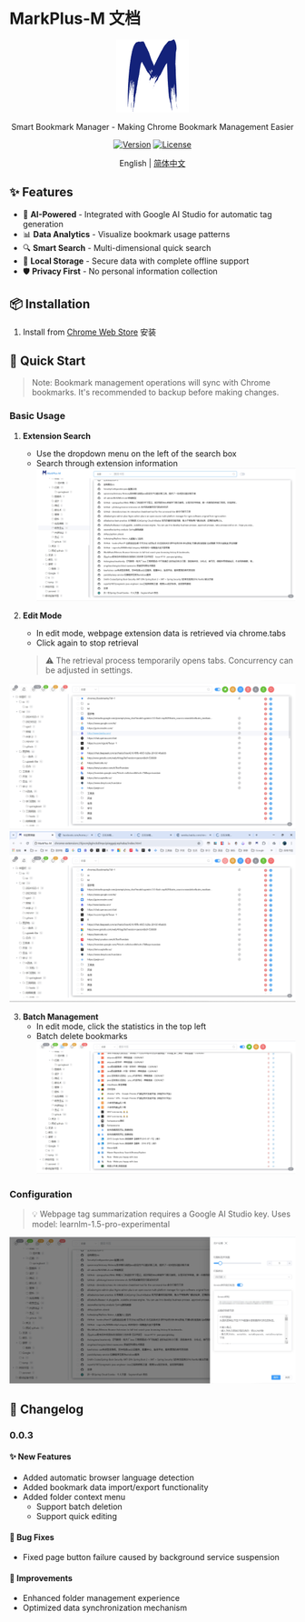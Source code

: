 # MarkPlus-M 文档

<div align="center">

![MarkPlus-M Logo](src/assets/icons/icon128.png)

Smart Bookmark Manager - Making Chrome Bookmark Management Easier


[![Version](https://img.shields.io/badge/version-0.0.3-blue.svg)](https://github.com/your-repo/MarkPlus-M/releases)
[![License](https://img.shields.io/badge/license-MIT-green.svg)](LICENSE)

English | [简体中文](../README.md)

</div>

## ✨ Features

- 🤖 **AI-Powered** - Integrated with Google AI Studio for automatic tag generation
- 📊 **Data Analytics** - Visualize bookmark usage patterns
- 🔍 **Smart Search** - Multi-dimensional quick search
- 💾 **Local Storage** - Secure data with complete offline support
- 🛡️ **Privacy First** - No personal information collection

## 📦 Installation

1. Install from [Chrome Web Store](https://chromewebstore.google.com/detail/markplus-m/ggnkeikgmibbjjjfglhbnpjbacnbpgek) 安装



## 🚀 Quick Start
> Note: Bookmark management operations will sync with Chrome bookmarks. It's recommended to backup before making changes.


### Basic Usage
1. **Extension Search**
    - Use the dropdown menu on the left of the search box
    - Search through extension information
   ![](docs/images/1.png)

2. **Edit Mode**
    - In edit mode, webpage extension data is retrieved via chrome.tabs
    - Click again to stop retrieval

   > ⚠️ The retrieval process temporarily opens tabs. Concurrency can be adjusted in settings.


![](images/2.png)
![](images/2-1.png)


3. **Batch Management**
    - In edit mode, click the statistics in the top left
    - Batch delete bookmarks
![](images/2-2.png)

### Configuration

> 💡 Webpage tag summarization requires a Google AI Studio key. Uses model: learnlm-1.5-pro-experimental


![](images/3.png)


## 📝 Changelog

### 0.0.3
#### ✨ New Features
- Added automatic browser language detection
- Added bookmark data import/export functionality
- Added folder context menu
  - Support batch deletion
  - Support quick editing

#### 🐛 Bug Fixes
- Fixed page button failure caused by background service suspension

#### 🔨 Improvements
- Enhanced folder management experience
- Optimized data synchronization mechanism
